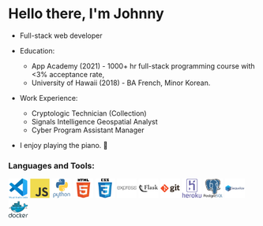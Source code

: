 <h1 align="left">Hello there, I'm Johnny</h1>

- Full-stack web developer
- Education: 
  - App Academy (2021) - 1000+ hr full-stack programming course with <3% acceptance rate, 
  - University of Hawaii (2018) - BA French, Minor Korean.
- Work Experience:
    - Cryptologic Technician (Collection)
    - Signals Intelligence Geospatial Analyst
    - Cyber Program Assistant Manager  
             
- I enjoy playing the piano. 🎹

<h3 align="left">Languages and Tools:</h3>
<p align="left"> 
  
  <a href="https://code.visualstudio.com/"><img src="https://raw.githubusercontent.com/devicons/devicon/2ae2a900d2f041da66e950e4d48052658d850630/icons/vscode/vscode-original-wordmark.svg" width="40" height="40"/></a>
  <a href="https://www.javascript.com/"><img src="https://raw.githubusercontent.com/devicons/devicon/2ae2a900d2f041da66e950e4d48052658d850630/icons/javascript/javascript-original.svg" width="40" height="40"/></a>
  <a href="https://www.python.org/"><img src="https://raw.githubusercontent.com/devicons/devicon/2ae2a900d2f041da66e950e4d48052658d850630/icons/python/python-original-wordmark.svg" width="40" height="40"/></a>
  <a href="https://html.spec.whatwg.org/"><img src="https://raw.githubusercontent.com/devicons/devicon/2ae2a900d2f041da66e950e4d48052658d850630/icons/html5/html5-original-wordmark.svg" width="40" height="40"/></a>
  <a href="https://www.w3.org/TR/CSS/#css"><img src="https://raw.githubusercontent.com/devicons/devicon/2ae2a900d2f041da66e950e4d48052658d850630/icons/css3/css3-original-wordmark.svg" width="40" height="40"/></a>
  <a href="https://expressjs.com/"><img src="https://raw.githubusercontent.com/devicons/devicon/2ae2a900d2f041da66e950e4d48052658d850630/icons/express/express-original-wordmark.svg" width="40" height="40"/></a>
  <a href="https://flask.palletsprojects.com/en/2.0.x/"><img src="https://raw.githubusercontent.com/devicons/devicon/2ae2a900d2f041da66e950e4d48052658d850630/icons/flask/flask-original-wordmark.svg" width="40" height="40"/></a>
  <a href="https://git-scm.com/"><img src="https://raw.githubusercontent.com/devicons/devicon/2ae2a900d2f041da66e950e4d48052658d850630/icons/git/git-original-wordmark.svg" width="40" height="40"/></a>
  <a href="https://www.heroku.com/"><img src="https://raw.githubusercontent.com/devicons/devicon/2ae2a900d2f041da66e950e4d48052658d850630/icons/heroku/heroku-original-wordmark.svg" width="40" height="40"/></a>
  <a href="https://www.postgresql.org/"><img src="https://raw.githubusercontent.com/devicons/devicon/2ae2a900d2f041da66e950e4d48052658d850630/icons/postgresql/postgresql-original-wordmark.svg" width="40" height="40"/></a>
  <a href="https://sequelize.org/"><img src="https://raw.githubusercontent.com/devicons/devicon/2ae2a900d2f041da66e950e4d48052658d850630/icons/sequelize/sequelize-original-wordmark.svg" width="40" height="40"/></a>
  <a href="https://www.docker.com/"><img src="https://raw.githubusercontent.com/devicons/devicon/2ae2a900d2f041da66e950e4d48052658d850630/icons/docker/docker-original-wordmark.svg" width="40" height="40"/></a>
</p>
